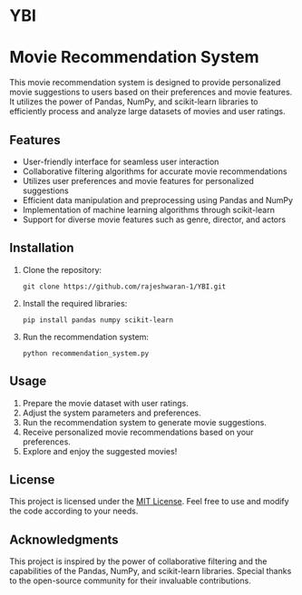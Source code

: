 # YBI

# Movie Recommendation System

This movie recommendation system is designed to provide personalized movie suggestions to users based on their preferences and movie features. It utilizes the power of Pandas, NumPy, and scikit-learn libraries to efficiently process and analyze large datasets of movies and user ratings.

## Features

- User-friendly interface for seamless user interaction
- Collaborative filtering algorithms for accurate movie recommendations
- Utilizes user preferences and movie features for personalized suggestions
- Efficient data manipulation and preprocessing using Pandas and NumPy
- Implementation of machine learning algorithms through scikit-learn
- Support for diverse movie features such as genre, director, and actors

## Installation

1. Clone the repository:

   ```shell
   git clone https://github.com/rajeshwaran-1/YBI.git
   ```

2. Install the required libraries:

   ```shell
   pip install pandas numpy scikit-learn
   ```

3. Run the recommendation system:

   ```shell
   python recommendation_system.py
   ```

## Usage

1. Prepare the movie dataset with user ratings.
2. Adjust the system parameters and preferences.
3. Run the recommendation system to generate movie suggestions.
4. Receive personalized movie recommendations based on your preferences.
5. Explore and enjoy the suggested movies!

## License

This project is licensed under the [MIT License](LICENSE). Feel free to use and modify the code according to your needs.

## Acknowledgments

This project is inspired by the power of collaborative filtering and the capabilities of the Pandas, NumPy, and scikit-learn libraries. Special thanks to the open-source community for their invaluable contributions.
